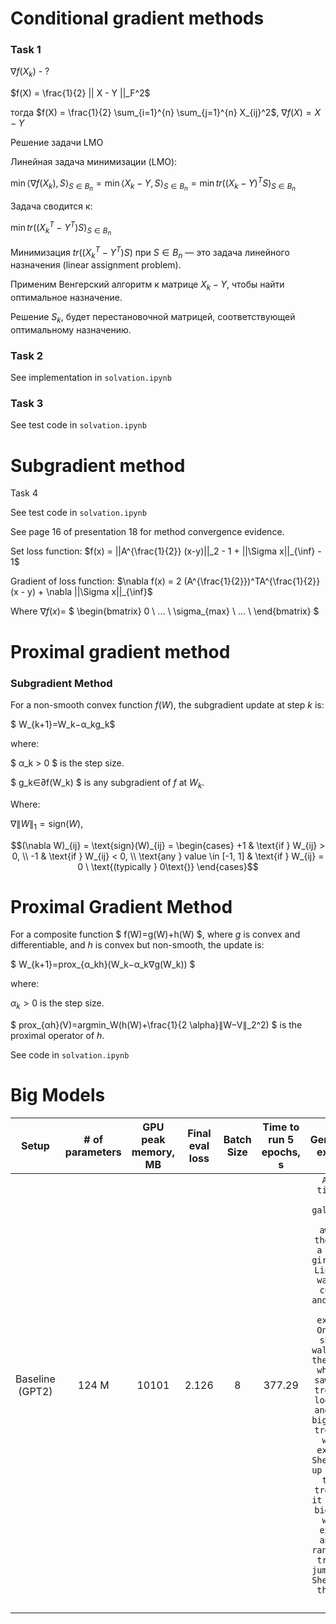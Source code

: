 # Conditional gradient methods

### Task 1 

$\nabla f(X_k)$ - ?

$f(X) = \frac{1}{2} || X - Y ||_F^2$

тогда $f(X) = \frac{1}{2} \sum_{i=1}^{n} \sum_{j=1}^{n} X_{ij}^2$, $\nabla f(X) = X - Y$




Решение задачи LMO

Линейная задача минимизации (LMO):

$\min \langle \nabla f(X_k), S \rangle_{S \in B_n} = \min \langle X_k - Y, S \rangle_{S \in B_n} = \min tr((X_k - Y)^T S)_{S \in B_n}$

Задача сводится к:

$\min tr((X_k^T-Y^T) S)_{S \in B_n}$

Минимизация $tr((X_k^T-Y^T) S)$ при $S \in B_n$ — это задача линейного назначения (linear assignment problem).

Применим Венгерский алгоритм к матрице $X_k-Y$, чтобы найти оптимальное назначение.

Решение $S_k$, будет перестановочной матрицей, соответствующей оптимальному назначению.

### Task 2

See implementation in ```solvation.ipynb```

### Task 3
See test code in ```solvation.ipynb```

# Subgradient method

Task 4

See test code in ```solvation.ipynb```

See page 16 of presentation 18 for method convergence evidence.

Set loss function: $f(x) = ||A^{\frac{1}{2}} (x-y)||_2 - 1 + ||\Sigma x||_{\inf} - 1$

Gradient of loss function: $\nabla f(x) = 2 (A^{\frac{1}{2}})^TA^{\frac{1}{2}}(x - y) + \nabla ||\Sigma x||_{\inf}$

Where $\nabla f(x) =$ $
\begin{bmatrix}
0 \\
... \\
\sigma_{max} \\
... \\
\end{bmatrix}
$

# Proximal gradient method




### Subgradient Method

For a non-smooth convex function $f(W)$, the subgradient update at step $k$ is:

$ W_{k+1}=W_k−α_kg_k$ 


where:

$ α_k > 0 $ is the step size.

$ g_k∈∂f(W_k) $ is any subgradient of $f$ at $W_k$​.

Where:

$\nabla \| W \|_1 = \text{sign}(W)$,

  $$(\nabla W)_{ij} = \text{sign}(W)_{ij} = 
  \begin{cases} 
    +1 & \text{if } W_{ij} > 0, \\ 
    -1 & \text{if } W_{ij} < 0, \\ 
    \text{any } value \in [-1, 1] & \text{if } W_{ij} = 0 \ \text{(typically } 0\text{)}
  \end{cases}$$

# Proximal Gradient Method

For a composite function $ f(W)=g(W)+h(W) $, where $g$ is convex and differentiable, and $h$ is convex but non-smooth, the update is:

$ W_{k+1}=prox_{α_kh}(W_k−α_k∇g(W_k)) $

where:

$α_k ​> 0$ is the step size.

$ prox_{αh}​(V)=argmin_W​(h(W)+\frac{1}{2 \alpha}​∥W−V∥_2^2​) $ is the proximal operator of $h$.

See code in ```solvation.ipynb```

# Big Models

| Setup | # of parameters | GPU peak memory, MB | Final eval loss | Batch Size | Time to run 5 epochs, s | Generation example | Comment |
|:---:|:---:|:---:|:---:|:---:|:---:|:---------:|:---------:|
| Baseline (GPT2) | 124 M | 10101 | 2.126 | 8 | 377.29 | `A long time ago in a galaxy far far away... there was a little girl named Lina. She was very curious and wanted to explore. One day, she was walking in the forest when she saw a big tree. She looked up and saw a big, shiny tree. She was so excited! She jumped up and ran to the tree, but it was too big. Lina was so excited and she ran to the tree and jumped up. She ran to the tree` | The generation seems more interesting, despite the fact, that eval loss is higher. |
|  |  |  |  |  |  |  |  |
|  |  |  |  |  |  |  |  |
|  |  |  |  |  |  |  |  |
|  |  |  |  |  |  |  |  |
